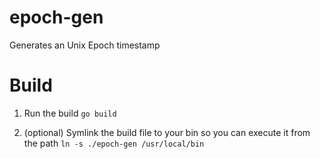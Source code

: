 # epoch-gen
Generates an Unix Epoch timestamp

# Build

1. Run the build
`go build`

2. (optional) Symlink the build file to your bin so you can execute it from the path
`ln -s ./epoch-gen /usr/local/bin`